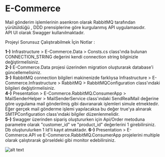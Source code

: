 # E-Commerce 

Mail gönderim işlemlerinin asenkron olarak RabbitMQ tarafından yürütüldüğü , DDD prensiplerine göre kurgulanmış API uygulamasıdır. <br>
API UI olarak Swagger kullanılmaktadır. 

Projeyi Sorunsuz Çalıştırabilmek İçin Notlar : <br>

<b>1-)</b> Infrastructure > E-Commerce.Data > Consts.cs class'ında bulunan CONNECTION_STRING değerini kendi connection string bilginizle değiştirmelisiniz. <br> 
<b>2-)</b> E-Commerce.Data projesi üzerinden migration oluşturarak database'i güncellemelisiniz. <br> 
<b>3-)</b> RabbitMQ connection bilgileri makinenizde farklıysa Infrastructure > E-Commerce.Infrastructure > RabbitMQ > RabbitMQConfiguration class'ındaki bilgileri değiştirmelisiniz.<br>
<b>4-)</b> Presentation > E-Commerce.RabbitMQ.ConsumerApp > MailSenderHelper > MailSenderService class'ındaki SendRealMail değerine göre uygulama mail gönderilmiş gibi davranarak işlemleri simule etmektedir. Eğer gerçek mail gönderme işlemi yapılacaksa bu değer true'ya alınarak SMTPConfiguration class'ındaki bilgiler düzenlenmelidir.<br>
<b>5-)</b> Swagger üzerinden sipariş oluştururken için Api/Order metoduna parametre olarak "customer_id" ve "product_id" değerlerini 1 girebilirsiniz. Db oluşturulurken 1 Id'li kayıt atmaktadır. 
<b>6-)</b> Presentation > E-Commerce.API ve E-Commerce.RabbitMQ.ConsumerApp projelerini multiple olarak çalıştırarak görseldeki gibi monitor edebilirsiniz.

![alt text](https://i.ibb.co/7KZQk1k/Proje-Resmi.png)
